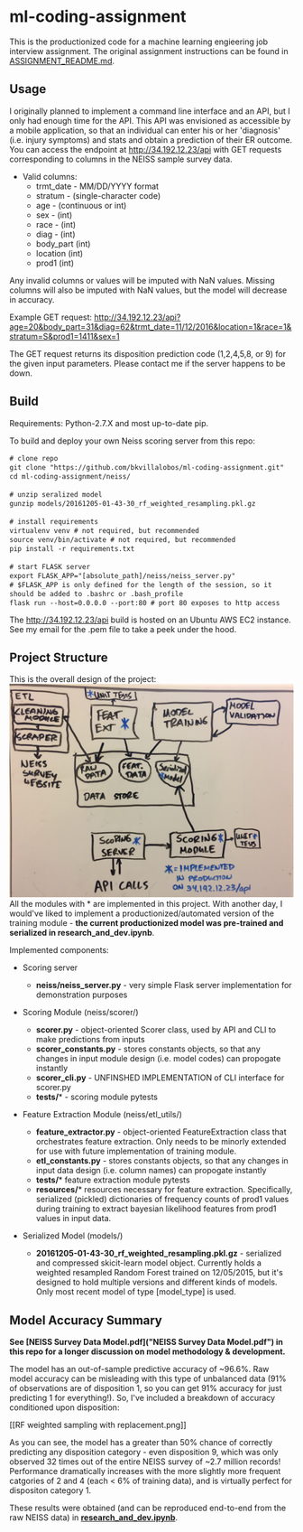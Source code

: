 # ml-coding-assignment

This is the productionized code for a machine learning engieering job interview assignment. The original assignment instructions can be found in [ASSIGNMENT_README.md](ASSIGNMENT_README.md).

## Usage
I originally planned to implement a command line interface and an API, but I only had enough time for the API.  This API was envisioned as accessible by a mobile application, so that an individual can enter his or her 'diagnosis' (i.e. injury symptoms) and stats and obtain a prediction of their ER outcome. You can access the
endpoint at http://34.192.12.23/api with GET requests corresponding to columns in the NEISS sample survey data. 

* Valid columns:
  * trmt_date - MM/DD/YYYY format
  * stratum - (single-character code)
  * age - (continuous or int)
  * sex - (int)
  * race - (int)
  * diag - (int)
  * body_part (int)
  * location (int)
  * prod1 (int)

Any invalid columns or values will be imputed with NaN values. Missing columns will also be imputed with NaN values, but the model will decrease in accuracy.

Example GET request: http://34.192.12.23/api?age=20&body_part=31&diag=62&trmt_date=11/12/2016&location=1&race=1&stratum=S&prod1=1411&sex=1

The GET request returns its disposition prediction code (1,2,4,5,8, or 9) for the given input parameters. Please contact me if the server happens to be down.

## Build
Requirements: Python-2.7.X and most up-to-date pip.

To build and deploy your own Neiss scoring server from this repo:
```
# clone repo
git clone "https://github.com/bkvillalobos/ml-coding-assignment.git"
cd ml-coding-assignment/neiss/

# unzip seralized model
gunzip models/20161205-01-43-30_rf_weighted_resampling.pkl.gz 

# install requirements
virtualenv venv # not required, but recommended
source venv/bin/activate # not required, but recommended
pip install -r requirements.txt

# start FLASK server
export FLASK_APP="[absolute_path]/neiss/neiss_server.py" 
# $FLASK_APP is only defined for the length of the session, so it should be added to .bashrc or .bash_profile
flask run --host=0.0.0.0 --port:80 # port 80 exposes to http access
```

The http://34.192.12.23/api build is hosted on an Ubuntu AWS EC2 instance. See my email for the .pem file to take a peek under the hood.

## Project Structure
This is the overall design of the project:
![Alt text](project_organization.JPG?raw=true "Planned ML backend")
All the modules with * are implemented in this project. With another day, I would've liked to implement a productionized/automated version of the training module - **the current productionized model was pre-trained and serialized in research_and_dev.ipynb**.

Implemented components:
* Scoring server
  * **neiss/neiss_server.py** - very simple Flask server implementation for demonstration purposes
* Scoring Module (neiss/scorer/)
  * **scorer.py** - object-oriented Scorer class, used by API and CLI to make predictions from inputs
  * **scorer_constants.py** - stores constants objects, so that any changes in input module design (i.e. model codes) can propogate instantly
  * **scorer_cli.py** - UNFINSHED IMPLEMENTATION of CLI interface for scorer.py
  * **tests/*** - scoring module pytests
* Feature Extraction Module (neiss/etl_utils/)
  * **feature_extractor.py** - object-oriented FeatureExtraction class that orchestrates feature extraction. Only needs to be minorly extended for use with future implementation of training module.
  * **etl_constants.py** - stores constants objects, so that any changes in input data design (i.e. column names) can propogate instantly
  * **tests/*** feature extraction module pytests
  * **resources/***  resources necessary for feature extraction. Specifically, serialized (pickled) dictionaries of frequency counts of prod1 values during training to extract bayesian likelihood features from prod1 values in input data.
  
* Serialized Model (models/)
  * **20161205-01-43-30_rf_weighted_resampling.pkl.gz** - serialized and compressed skicit-learn model object. Currently holds a weighted resampled Random Forest trained on 12/05/2015, but it's designed to hold multiple versions and different kinds of models. Only most recent model of type [model_type] is used.

## Model Accuracy Summary
**See [NEISS Survey Data Model.pdf]("NEISS Survey Data Model.pdf") in this repo for a longer discussion on model methodology & development.**

The model has an out-of-sample predictive accuracy of ~96.6%. Raw model accuracy can be misleading with this type of unbalanced data (91% of observations are of disposition 1, so you can get 91% accuracy for just predicting 1 for everything!). So, I've included a breakdown of accuracy conditioned upon disposition:

  [[RF weighted sampling with replacement.png]]

As you can see, the model has a greater than 50% chance of correctly predicting any disposition category - even disposition 9, which was only observed 32 times out of the entire NEISS survey of ~2.7 million records! Performance dramatically increases with the more slightly more frequent catgories of 2 and 4 (each < 6% of training data), and is virtually perfect for dispositon category 1.

These results were obtained (and can be reproduced end-to-end from the raw NEISS data) in **[research_and_dev.ipynb](research_and_dev.ipynb)**.
